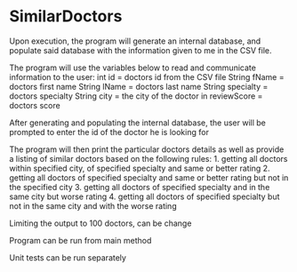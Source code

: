 # SimilarDoctors

Upon execution, the program will generate an internal database, and populate said database with the information given to me in the CSV file.

The program will use the variables below to read and communicate information to the user:
int id = doctors id from the CSV file
String fName = doctors first name
String lName = doctors last name
String specialty = doctors specialty
String city = the city of the doctor
in reviewScore = doctors score

After generating and populating the internal database, the user will be prompted to enter the id of the doctor he is looking for

The program will then print the particular doctors details
as well as provide a listing of similar doctors based on the following rules:
 	1. getting all doctors within specified city, of specified specialty and same or better rating
 	2. getting all doctors of specified specialty and same or better rating but not in the specified city
 	3. getting all doctors of specified specialty and in the same city but worse rating
 	4. getting all doctors of specified specialty but not in the same city and with the worse rating

Limiting the output to 100 doctors, can be change 

Program can be run from main method

Unit tests can be run separately
